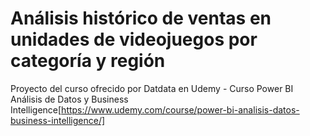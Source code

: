 # Análisis histórico de ventas en unidades de videojuegos por categoría y región


Proyecto del curso ofrecido por Datdata en Udemy - Curso Power BI Análisis de Datos y Business Intelligence[https://www.udemy.com/course/power-bi-analisis-datos-business-intelligence/]
